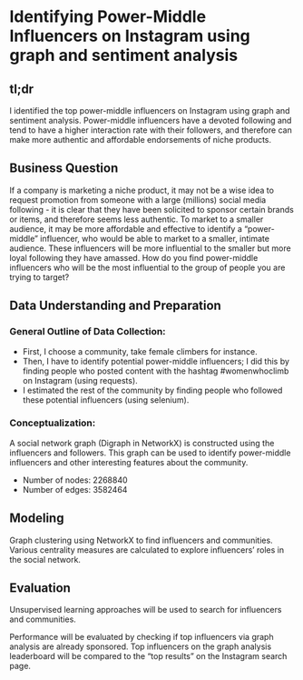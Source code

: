 # Identifying Power-Middle Influencers on Instagram using graph and sentiment analysis

## tl;dr
I identified the top power-middle influencers on Instagram using graph and sentiment analysis. Power-middle influencers have a devoted following and tend to have a higher interaction rate with their followers, and therefore can make more authentic and affordable endorsements of niche products.

## Business Question

If a company is marketing a niche product, it may not be a wise idea to request promotion from someone with a large (millions) social media following - it is clear that they have been solicited to sponsor certain brands or items, and therefore seems less authentic. To market to a smaller audience, it may be more affordable and effective to identify a “power-middle” influencer, who would be able to market to a smaller, intimate audience. These influencers will be more influential to the smaller but more loyal following they have amassed. How do you find power-middle influencers who will be the most influential to the group of people you are trying to target?


## Data Understanding and Preparation

### General Outline of Data Collection:
 - First, I choose a community, take female climbers for instance.
 - Then, I have to identify potential power-middle influencers; I did this by finding people who posted content with the hashtag #womenwhoclimb on Instagram (using requests).
 - I estimated the rest of the community by finding people who followed these potential influencers (using selenium).

### Conceptualization:
A social network graph (Digraph in NetworkX) is constructed using the influencers and followers. This graph can be used to identify power-middle influencers and other interesting features about the community.
* Number of nodes: 2268840
* Number of edges: 3582464


## Modeling

Graph clustering using NetworkX to find influencers and communities. Various centrality measures are calculated to explore influencers’ roles in the social network.

## Evaluation
Unsupervised learning approaches will be used to search for influencers and communities.

Performance will be evaluated by checking if top influencers via graph analysis are already sponsored. Top influencers on the graph analysis leaderboard will be compared to the “top results” on the Instagram search page.
